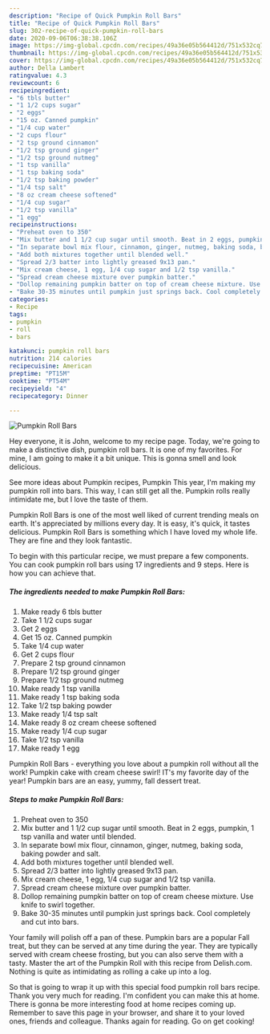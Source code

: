 ```yaml
---
description: "Recipe of Quick Pumpkin Roll Bars"
title: "Recipe of Quick Pumpkin Roll Bars"
slug: 302-recipe-of-quick-pumpkin-roll-bars
date: 2020-09-06T06:38:38.106Z
image: https://img-global.cpcdn.com/recipes/49a36e05b564412d/751x532cq70/pumpkin-roll-bars-recipe-main-photo.jpg
thumbnail: https://img-global.cpcdn.com/recipes/49a36e05b564412d/751x532cq70/pumpkin-roll-bars-recipe-main-photo.jpg
cover: https://img-global.cpcdn.com/recipes/49a36e05b564412d/751x532cq70/pumpkin-roll-bars-recipe-main-photo.jpg
author: Della Lambert
ratingvalue: 4.3
reviewcount: 6
recipeingredient:
- "6 tbls butter"
- "1 1/2 cups sugar"
- "2 eggs"
- "15 oz. Canned pumpkin"
- "1/4 cup water"
- "2 cups flour"
- "2 tsp ground cinnamon"
- "1/2 tsp ground ginger"
- "1/2 tsp ground nutmeg"
- "1 tsp vanilla"
- "1 tsp baking soda"
- "1/2 tsp baking powder"
- "1/4 tsp salt"
- "8 oz cream cheese softened"
- "1/4 cup sugar"
- "1/2 tsp vanilla"
- "1 egg"
recipeinstructions:
- "Preheat oven to 350"
- "Mix butter and 1 1/2 cup sugar until smooth. Beat in 2 eggs, pumpkin, 1 tsp vanilla and water until blended."
- "In separate bowl mix flour, cinnamon, ginger, nutmeg, baking soda, baking powder and salt."
- "Add both mixtures together until blended well."
- "Spread 2/3 batter into lightly greased 9x13 pan."
- "Mix cream cheese, 1 egg, 1/4 cup sugar and 1/2 tsp vanilla."
- "Spread cream cheese mixture over pumpkin batter."
- "Dollop remaining pumpkin batter on top of cream cheese mixture. Use knife to swirl together."
- "Bake 30-35 minutes until pumpkin just springs back. Cool completely and cut into bars."
categories:
- Recipe
tags:
- pumpkin
- roll
- bars

katakunci: pumpkin roll bars 
nutrition: 214 calories
recipecuisine: American
preptime: "PT15M"
cooktime: "PT54M"
recipeyield: "4"
recipecategory: Dinner

---
```



![Pumpkin Roll Bars](https://img-global.cpcdn.com/recipes/49a36e05b564412d/751x532cq70/pumpkin-roll-bars-recipe-main-photo.jpg)

Hey everyone, it is John, welcome to my recipe page. Today, we're going to make a distinctive dish, pumpkin roll bars. It is one of my favorites. For mine, I am going to make it a bit unique. This is gonna smell and look delicious.

See more ideas about Pumpkin recipes, Pumpkin This year, I&#39;m making my pumpkin roll into bars. This way, I can still get all the. Pumpkin rolls really intimidate me, but I love the taste of them.

Pumpkin Roll Bars is one of the most well liked of current trending meals on earth. It's appreciated by millions every day. It is easy, it's quick, it tastes delicious. Pumpkin Roll Bars is something which I have loved my whole life. They are fine and they look fantastic.


To begin with this particular recipe, we must prepare a few components. You can cook pumpkin roll bars using 17 ingredients and 9 steps. Here is how you can achieve that.

<!--inarticleads1-->

##### The ingredients needed to make Pumpkin Roll Bars:

1. Make ready 6 tbls butter
1. Take 1 1/2 cups sugar
1. Get 2 eggs
1. Get 15 oz. Canned pumpkin
1. Take 1/4 cup water
1. Get 2 cups flour
1. Prepare 2 tsp ground cinnamon
1. Prepare 1/2 tsp ground ginger
1. Prepare 1/2 tsp ground nutmeg
1. Make ready 1 tsp vanilla
1. Make ready 1 tsp baking soda
1. Take 1/2 tsp baking powder
1. Make ready 1/4 tsp salt
1. Make ready 8 oz cream cheese softened
1. Make ready 1/4 cup sugar
1. Take 1/2 tsp vanilla
1. Make ready 1 egg


Pumpkin Roll Bars - everything you love about a pumpkin roll without all the work! Pumpkin cake with cream cheese swirl! IT&#39;s my favorite day of the year! Pumpkin bars are an easy, yummy, fall dessert treat. 

<!--inarticleads2-->

##### Steps to make Pumpkin Roll Bars:

1. Preheat oven to 350
1. Mix butter and 1 1/2 cup sugar until smooth. Beat in 2 eggs, pumpkin, 1 tsp vanilla and water until blended.
1. In separate bowl mix flour, cinnamon, ginger, nutmeg, baking soda, baking powder and salt.
1. Add both mixtures together until blended well.
1. Spread 2/3 batter into lightly greased 9x13 pan.
1. Mix cream cheese, 1 egg, 1/4 cup sugar and 1/2 tsp vanilla.
1. Spread cream cheese mixture over pumpkin batter.
1. Dollop remaining pumpkin batter on top of cream cheese mixture. Use knife to swirl together.
1. Bake 30-35 minutes until pumpkin just springs back. Cool completely and cut into bars.


Your family will polish off a pan of these. Pumpkin bars are a popular Fall treat, but they can be served at any time during the year. They are typically served with cream cheese frosting, but you can also serve them with a tasty. Master the art of the Pumpkin Roll with this recipe from Delish.com. Nothing is quite as intimidating as rolling a cake up into a log. 

So that is going to wrap it up with this special food pumpkin roll bars recipe. Thank you very much for reading. I'm confident you can make this at home. There is gonna be more interesting food at home recipes coming up. Remember to save this page in your browser, and share it to your loved ones, friends and colleague. Thanks again for reading. Go on get cooking!

